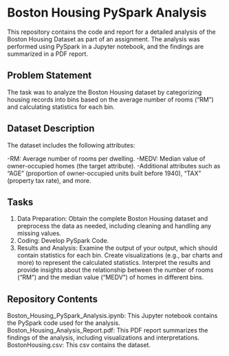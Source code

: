 # Boston Housing PySpark Analysis
This repository contains the code and report for a detailed analysis of the Boston Housing Dataset as part of an assignment. The analysis was performed using PySpark in a Jupyter notebook, and the findings are summarized in a PDF report.

## Problem Statement
The task was to analyze the Boston Housing dataset by categorizing housing records into bins based on the average number of rooms (“RM”) and calculating statistics for each bin.

## Dataset Description
The dataset includes the following attributes:

-RM: Average number of rooms per dwelling.
-MEDV: Median value of owner-occupied homes (the target attribute).
-Additional attributes such as “AGE” (proportion of owner-occupied units built before 1940), “TAX” (property tax rate), and more.

## Tasks
1. Data Preparation: Obtain the complete Boston Housing dataset and preprocess the data as needed, including cleaning and handling any missing values.
2. Coding: Develop PySpark Code.
3. Results and Analysis: Examine the output of your output, which should contain statistics for each bin. Create visualizations (e.g., bar charts and more) to represent the calculated statistics. Interpret the results and provide insights about the relationship between the number of rooms (“RM”) and the median value (“MEDV”) of homes in different bins.

## Repository Contents
Boston_Housing_PySpark_Analysis.ipynb: This Jupyter notebook contains the PySpark code used for the analysis.
Boston_Housing_Analysis_Report.pdf: This PDF report summarizes the findings of the analysis, including visualizations and interpretations.
BostonHousing.csv: This csv contains the dataset.

